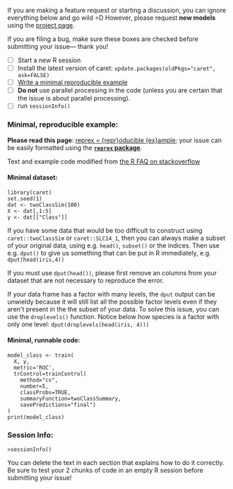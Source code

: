 If you are making a feature request or starting a discussion, you can ignore everything below and go wild =D However, please request **new models** using the [project page](https://github.com/xinghuq/Caret/projects/2).

If you are filing a bug, make sure these boxes are checked before submitting your issue— thank you!

- [ ] Start a new R session
- [ ] Install the latest version of caret: `update.packages(oldPkgs="caret", ask=FALSE)`
- [ ] [Write a minimal reproducible example](http://stackoverflow.com/a/5963610)
- [ ] **Do not** use parallel processing in the code (unless you are certain that the issue is about parallel processing).
- [ ] run `sessionInfo()`

### Minimal, reproducible example:

__Please read this page__: [reprex = {repr}oducible {ex}ample](https://github.com/jennybc/reprex#what-is-a-reprex); your issue can be easily formatted using the **[`reprex` package](https://cran.r-project.org/package=reprex)**. 

Text and example code modified from [the R FAQ on stackoverflow](http://stackoverflow.com/a/5963610)

#### Minimal dataset:
```{R}
library(caret)
set.seed(1)
dat <- twoClassSim(100)
X <- dat[,1:5]
y <- dat[["Class"]]

```
If you have some data that would be too difficult to construct using `caret::twoClassSim` or `caret::SLC14_1`, then you can always make a subset of your original data, using e.g. `head()`, `subset()` or the indices. Then use e.g. `dput()` to give us something that can be put in R immediately, e.g. `dput(head(iris,4))`

If you must use `dput(head())`, please first remove an columns from your dataset that are not necessary to reproduce the error.

If your data frame has a factor with many levels, the `dput` output can be unwieldy because it will still list all the possible factor levels even if they aren't present in the the subset of your data. To solve this issue, you can use the `droplevels()` function. Notice below how species is a factor with only one level: `dput(droplevels(head(iris, 4)))`

#### Minimal, runnable code:
```{R}
model_class <- train(
  X, y, 
  metric='ROC',
  trControl=trainControl(
    method="cv", 
    number=5,
    classProbs=TRUE, 
    summaryFunction=twoClassSummary,
    savePredictions="final")
)
print(model_class)
```

### Session Info:
```{R}
>sessionInfo()

```

You can delete the text in each section that explains how to do it correctly.
Be sure to test your 2 chunks of code in an empty R session before submitting your issue!
